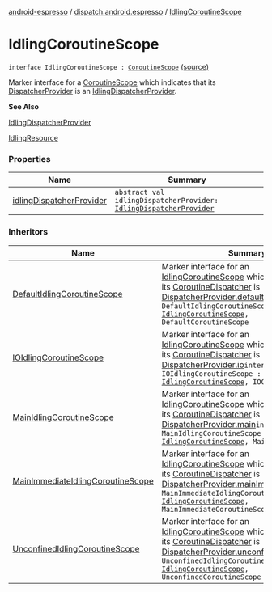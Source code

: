 [android-espresso](../../index.md) / [dispatch.android.espresso](../index.md) / [IdlingCoroutineScope](./index.md)

# IdlingCoroutineScope

`interface IdlingCoroutineScope : `[`CoroutineScope`](https://kotlin.github.io/kotlinx.coroutines/kotlinx-coroutines-core/kotlinx.coroutines/-coroutine-scope/index.html) [(source)](https://github.com/RBusarow/Dispatch/tree/master/android-espresso/src/main/java/dispatch/android/espresso/IdlingCoroutineScope.kt#L29)

Marker interface for a [CoroutineScope](https://kotlin.github.io/kotlinx.coroutines/kotlinx-coroutines-core/kotlinx.coroutines/-coroutine-scope/index.html) which indicates that its [DispatcherProvider](#) is an [IdlingDispatcherProvider](../-idling-dispatcher-provider/index.md).

**See Also**

[IdlingDispatcherProvider](../-idling-dispatcher-provider/index.md)

[IdlingResource](#)

### Properties

| Name | Summary |
|---|---|
| [idlingDispatcherProvider](idling-dispatcher-provider.md) | `abstract val idlingDispatcherProvider: `[`IdlingDispatcherProvider`](../-idling-dispatcher-provider/index.md) |

### Inheritors

| Name | Summary |
|---|---|
| [DefaultIdlingCoroutineScope](../-default-idling-coroutine-scope.md) | Marker interface for an [IdlingCoroutineScope](./index.md) which indicates that its [CoroutineDispatcher](https://kotlin.github.io/kotlinx.coroutines/kotlinx-coroutines-core/kotlinx.coroutines/-coroutine-dispatcher/index.html) is [DispatcherProvider.default](#)`interface DefaultIdlingCoroutineScope : `[`IdlingCoroutineScope`](./index.md)`, DefaultCoroutineScope` |
| [IOIdlingCoroutineScope](../-i-o-idling-coroutine-scope.md) | Marker interface for an [IdlingCoroutineScope](./index.md) which indicates that its [CoroutineDispatcher](https://kotlin.github.io/kotlinx.coroutines/kotlinx-coroutines-core/kotlinx.coroutines/-coroutine-dispatcher/index.html) is [DispatcherProvider.io](#)`interface IOIdlingCoroutineScope : `[`IdlingCoroutineScope`](./index.md)`, IOCoroutineScope` |
| [MainIdlingCoroutineScope](../-main-idling-coroutine-scope.md) | Marker interface for an [IdlingCoroutineScope](./index.md) which indicates that its [CoroutineDispatcher](https://kotlin.github.io/kotlinx.coroutines/kotlinx-coroutines-core/kotlinx.coroutines/-coroutine-dispatcher/index.html) is [DispatcherProvider.main](#)`interface MainIdlingCoroutineScope : `[`IdlingCoroutineScope`](./index.md)`, MainCoroutineScope` |
| [MainImmediateIdlingCoroutineScope](../-main-immediate-idling-coroutine-scope.md) | Marker interface for an [IdlingCoroutineScope](./index.md) which indicates that its [CoroutineDispatcher](https://kotlin.github.io/kotlinx.coroutines/kotlinx-coroutines-core/kotlinx.coroutines/-coroutine-dispatcher/index.html) is [DispatcherProvider.mainImmediate](#)`interface MainImmediateIdlingCoroutineScope : `[`IdlingCoroutineScope`](./index.md)`, MainImmediateCoroutineScope` |
| [UnconfinedIdlingCoroutineScope](../-unconfined-idling-coroutine-scope.md) | Marker interface for an [IdlingCoroutineScope](./index.md) which indicates that its [CoroutineDispatcher](https://kotlin.github.io/kotlinx.coroutines/kotlinx-coroutines-core/kotlinx.coroutines/-coroutine-dispatcher/index.html) is [DispatcherProvider.unconfined](#)`interface UnconfinedIdlingCoroutineScope : `[`IdlingCoroutineScope`](./index.md)`, UnconfinedCoroutineScope` |
